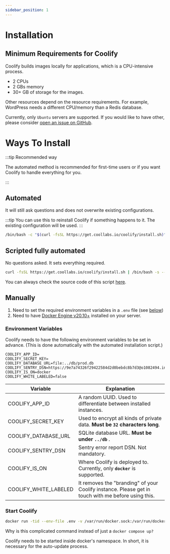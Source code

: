 ```yaml
---
sidebar_position: 1
---
```


# Installation

## Minimum Requirements for Coolify

Coolify builds images locally for applications, which is a CPU-intensive process. 

- 2 CPUs
- 2 GBs memory
- 30+ GB of storage for the images.

Other resources depend on the resource requirements. For example, WordPress needs a different CPU/memory than a Redis database.

Currently, only `Ubuntu` servers are supported. If you would like to have other, please consider [open an issue on GitHub](https://github.com/coollabsio/coolify/issues/new).

# Ways To Install
:::tip Recommended way

The automated method is recommended for first-time users or if you want Coolify to handle everything for you.

:::
## Automated
It will still ask questions and does not overwrite existing configurations.

:::tip
You can use this to reinstall Coolify if something happens to it. The existing configuration will be used.
:::

```bash
/bin/bash -c "$(curl -fsSL https://get.coollabs.io/coolify/install.sh)"
```

## Scripted fully automated
No questions asked. It sets everything required.

```bash
curl -fsSL https://get.coollabs.io/coolify/install.sh | /bin/bash -s -- -y
```

You can always check the source code of this script [here](https://github.com/coollabsio/get.coollabs.io/blob/main/static/coolify/install.sh).

## Manually

1. Need to set the required environment variables in a `.env` file (see [below](./installation.md#environment-variables))
2. Need to have [Docker Engine v20.10+](https://docs.docker.com/engine/install/) installed on your server.

### Environment Variables

Coolify needs to have the following environment variables to be set in advance. (This is done automatically with the automated installation script.)

```text
COOLIFY_APP_ID=
COOLIFY_SECRET_KEY=
COOLIFY_DATABASE_URL=file:../db/prod.db
COOLIFY_SENTRY_DSN=https://9e7a74326f29422584d2d0bebdc8b7d3@o1082494.ingest.sentry.io/6091062
COOLIFY_IS_ON=docker
COOLIFY_WHITE_LABELED=false
```

| Variable              | Explanation                                                                              |
| --------------------- | ---------------------------------------------------------------------------------------- |
| COOLIFY_APP_ID        | A random UUID. Used to differentiate between installed instances.                        |
| COOLIFY_SECRET_KEY    | Used to encrypt all kinds of private data. **Must be `32` characters long**.              |
| COOLIFY_DATABASE_URL  | SQLite database URL. **Must be under `../db`** .                                         |
| COOLIFY_SENTRY_DSN    | Sentry error report DSN. Not mandatory.                                                  |
| COOLIFY_IS_ON         | Where Coolify is deployed to. Currently, only **`docker`** is supported.                     |
| COOLIFY_WHITE_LABELED | It removes the "branding" of your Coolify instance. Please get in touch with me before using this. |


### Start Coolify

```sh
docker run -tid --env-file .env -v /var/run/docker.sock:/var/run/docker.sock -v coolify-db-sqlite coollabsio/coolify:latest /bin/sh -c "env | grep COOLIFY > .env && docker compose up -d --force-recreate"
```

Why is this complicated command instead of just a `docker compose up?`

Coolify needs to be started inside docker's namespace. In short, it is necessary for the auto-update process.